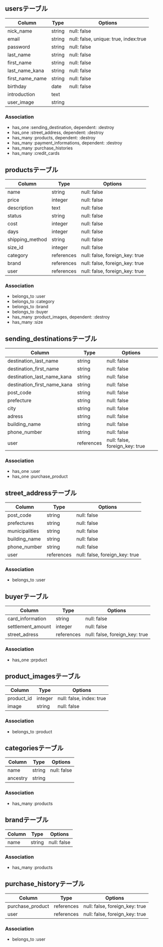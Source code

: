 
## usersテーブル
|Column|Type|Options|
|------|----|-------|
|nick_name|string|null: false|
|email|string|null: false, unique: true, index:true|
|password|string|null: false|
|last_name|string|null: false|
|first_name|string|null: false|
|last_name_kana|string|null: false|
|first_name_name|string|null: false|
|birthday|date|null: false|
|introduction|text||
|user_image|string||
### Association
- has_one :sending_destination, dependent: :destroy
- has_one :street_address, dependent: :destroy
- has_many :products, dependent: :destroy
- has_many :payment_informations, dependent: :destroy
- has_many :purchase_histories
- has_many :credit_cards


## productsテーブル
|Column|Type|Options|
|------|----|-------|
|name|string|null: false|
|price|integer|null: false|
|description|text|null: false|
|status|string|null: false|
|cost|integer|null: false|
|days|integer|null: false|
|shipping_method|string|null: false|
|size_id|integer|null: false|
|category|references|null: false, foreign_key: true|
|brand|references|null: false, foreign_key: true|
|user|references|null: false, foreign_key: true|
### Association
- belongs_to :user
- belongs_to :category
- belongs_to :brand
- belongs_to :buyer
- has_many :product_images, dependent: :destroy
- has_many :size

## sending_destinationsテーブル
|Column|Type|Options|
|------|----|-------|
|destination_last_name|string|null: false|
|destination_first_name|string|null: false|
|destination_last_name_kana|string|null: false|
|destination_first_name_kana|string|null: false|
|post_code|string|null: false|
|prefecture|string|null: false|
|city|string|null: false|
|adress|string|null: false|
|building_name|string|null: false|
|phone_number|string|null: false|
|user|references|null: false, foreign_key: true|
### Association
- has_one :user
- has_one :purchase_product



## street_addressテーブル
|Column|Type|Options|
|------|----|-------|
|post_code|string|null: false|
|prefectures|string|null: false|
|municipalities|string|null: false|
|building_name|string|null: false|
|phone_number|string|null: false|
|user|references|null: false, foreign_key: true|
### Association
- belongs_to :user


## buyerテーブル
|Column|Type|Options|
|------|----|-------|
|card_information|string|null: false|
|settlement_amount|integer|null: false|
|street_adress|references|null: false, foreign_key: true|
### Association
- has_one :prpduct


## product_imagesテーブル
|Column|Type|Options|
|------|----|-------|
|product_id|integer|null: false, index: true|
|image|string|null: false|
### Association
- belongs_to :product


## categoriesテーブル
|Column|Type|Options|
|------|----|-------|
|name|string|null: false|
|ancestry|string||
### Association
- has_many :products


## brandテーブル
|Column|Type|Options|
|------|----|-------|
|name|string|null: false|
### Association
- has_many :products


## purchase_historyテーブル
|Column|Type|Options|
|------|----|-------|
|purchase_product|references|null: false, foreign_key: true|
|user|references|null: false, foreign_key: true|
### Association
- belongs_to :user


